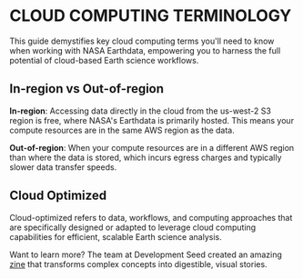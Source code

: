 # CLOUD COMPUTING TERMINOLOGY

This guide demystifies key cloud computing terms you'll need to know when working with NASA Earthdata, empowering you to harness the full potential of cloud-based Earth science workflows.

## In-region vs Out-of-region

**In-region**: Accessing data directly in the cloud from the us-west-2 S3 region is free, where NASA's Earthdata is primarily hosted. This means your compute resources are in the same AWS region as the data.

**Out-of-region**: When your compute resources are in a different AWS region than where the data is stored, which incurs egress charges and typically slower data transfer speeds.

## Cloud Optimized

Cloud-optimized refers to data, workflows, and computing approaches that are specifically designed or adapted to leverage cloud computing capabilities for efficient, scalable Earth science analysis.

Want to learn more? The team at Development Seed created an amazing [zine](https://zines.developmentseed.org/zines/cloud-native/#zine/1/) that transforms complex concepts into digestible, visual stories.
